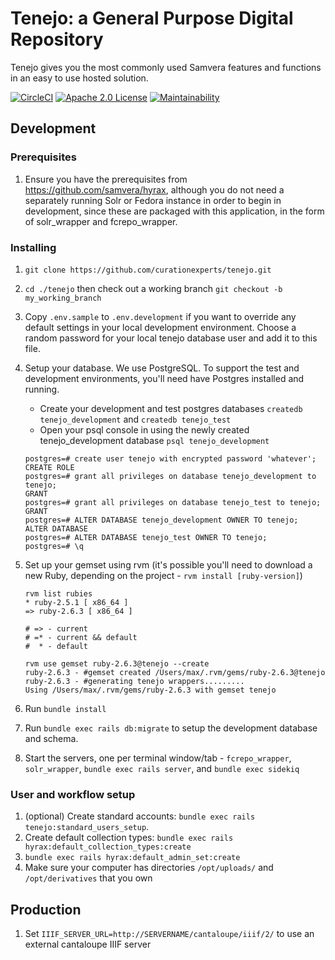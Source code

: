 Tenejo: a General Purpose Digital Repository
============================================

Tenejo gives you the most commonly used Samvera features and functions in an easy to use hosted solution.

[![CircleCI](https://circleci.com/gh/curationexperts/tenejo.svg?style=svg)](https://circleci.com/gh/curationexperts/tenejo) [![Apache 2.0 License](http://img.shields.io/badge/APACHE2-license-blue.svg)](./LICENSE) [![Maintainability](https://api.codeclimate.com/v1/badges/11b857b0d512575d91c5/maintainability)](https://codeclimate.com/github/curationexperts/tenejo/maintainability)

Development
-----------

### Prerequisites
1. Ensure you have the prerequisites from https://github.com/samvera/hyrax, although you do not need a separately running Solr or Fedora instance in order to begin in development, since these are packaged with this application, in the form of solr_wrapper and fcrepo_wrapper.

### Installing
1. `git clone https://github.com/curationexperts/tenejo.git`
1. `cd ./tenejo` then check out a working branch `git checkout -b my_working_branch`
1. Copy `.env.sample` to `.env.development` if you want to override any default settings in your local development environment. Choose a random password for your local tenejo database user and add it to this file.
1. Setup your database.
   We use PostgreSQL. To support the test and development environments, you'll
   need have Postgres installed and running.

    * Create your development and test postgres databases `createdb tenejo_development` and `createdb tenejo_test`
    * Open your psql console in using the newly created tenejo_development database `psql tenejo_development`
    ```
    postgres=# create user tenejo with encrypted password 'whatever';
    CREATE ROLE
    postgres=# grant all privileges on database tenejo_development to tenejo;
    GRANT
    postgres=# grant all privileges on database tenejo_test to tenejo;
    GRANT
    postgres=# ALTER DATABASE tenejo_development OWNER TO tenejo;
    ALTER DATABASE
    postgres=# ALTER DATABASE tenejo_test OWNER TO tenejo;
    postgres=# \q
    ```
1. Set up your gemset using rvm (it's possible you'll need to download a new Ruby, depending on the project - `rvm install [ruby-version]`)
    ```
    rvm list rubies
    * ruby-2.5.1 [ x86_64 ]
    => ruby-2.6.3 [ x86_64 ]

    # => - current
    # =* - current && default
    #  * - default

    rvm use gemset ruby-2.6.3@tenejo --create
    ruby-2.6.3 - #gemset created /Users/max/.rvm/gems/ruby-2.6.3@tenejo
    ruby-2.6.3 - #generating tenejo wrappers.........
    Using /Users/max/.rvm/gems/ruby-2.6.3 with gemset tenejo
    ```
1. Run `bundle install`
1. Run `bundle exec rails db:migrate` to setup the development database and schema.
1. Start the servers, one per terminal window/tab - `fcrepo_wrapper`, `solr_wrapper`, `bundle exec rails server`, and `bundle exec sidekiq`
### User and workflow setup
1. (optional) Create standard accounts: `bundle exec rails tenejo:standard_users_setup`.
1. Create default collection types: `bundle exec rails hyrax:default_collection_types:create`
1. `bundle exec rails hyrax:default_admin_set:create`
1. Make sure your computer has directories `/opt/uploads/` and `/opt/derivatives` that you own

Production
----------
1. Set `IIIF_SERVER_URL=http://SERVERNAME/cantaloupe/iiif/2/` to use an external cantaloupe IIIF server
